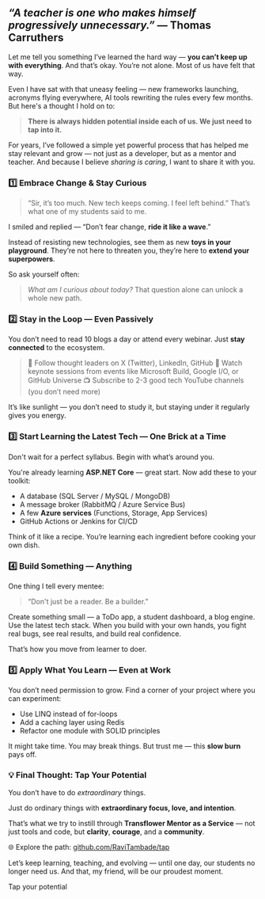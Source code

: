 
## *“A teacher is one who makes himself progressively unnecessary.”* — Thomas Carruthers

Let me tell you something I’ve learned the hard way — **you can’t keep up with everything**.
And that’s okay.
You’re not alone. Most of us have felt that way.

Even I have sat with that uneasy feeling — new frameworks launching, acronyms flying everywhere, AI tools rewriting the rules every few months.
But here's a thought I hold on to:

> **There is always hidden potential inside each of us. We just need to tap into it.**

For years, I’ve followed a simple yet powerful process that has helped me stay relevant and grow — not just as a developer, but as a mentor and teacher. And because I believe *sharing is caring*, I want to share it with you.


### 1️⃣ **Embrace Change & Stay Curious**

> “Sir, it’s too much. New tech keeps coming. I feel left behind.”
> That’s what one of my students said to me.

I smiled and replied — “Don’t fear change, **ride it like a wave**.”

Instead of resisting new technologies, see them as new **toys in your playground**. They’re not here to threaten you, they’re here to **extend your superpowers**.

So ask yourself often:

> *What am I curious about today?*
> That question alone can unlock a whole new path.


### 2️⃣ **Stay in the Loop — Even Passively**

You don’t need to read 10 blogs a day or attend every webinar. Just **stay connected** to the ecosystem.

> 🧠 Follow thought leaders on X (Twitter), LinkedIn, GitHub
> 🎥 Watch keynote sessions from events like Microsoft Build, Google I/O, or GitHub Universe
> 📺 Subscribe to 2-3 good tech YouTube channels (you don’t need more)

It’s like sunlight — you don’t need to study it, but staying under it regularly gives you energy.


### 3️⃣ **Start Learning the Latest Tech — One Brick at a Time**

Don't wait for a perfect syllabus. Begin with what’s around you.

You're already learning **ASP.NET Core** — great start. Now add these to your toolkit:

* A database (SQL Server / MySQL / MongoDB)
* A message broker (RabbitMQ / Azure Service Bus)
* A few **Azure services** (Functions, Storage, App Services)
* GitHub Actions or Jenkins for CI/CD

Think of it like a recipe. You’re learning each ingredient before cooking your own dish.


### 4️⃣ **Build Something — Anything**

One thing I tell every mentee:

> “Don't just be a reader. Be a builder.”

Create something small — a ToDo app, a student dashboard, a blog engine. Use the latest tech stack.
When you build with your own hands, you fight real bugs, see real results, and build real confidence.

That’s how you move from learner to doer.


### 5️⃣ **Apply What You Learn — Even at Work**

You don’t need permission to grow. Find a corner of your project where you can experiment:

* Use LINQ instead of for-loops
* Add a caching layer using Redis
* Refactor one module with SOLID principles

It might take time. You may break things. But trust me — this **slow burn** pays off.


### 💡 Final Thought: Tap Your Potential

You don’t have to do *extraordinary* things.

Just do ordinary things with **extraordinary focus, love, and intention**.

That’s what we try to instill through **Transflower Mentor as a Service** — not just tools and code, but **clarity**, **courage**, and a **community**.

🌐 Explore the path: [github.com/RaviTambade/tap](https://github.com/RaviTambade/tap)

Let’s keep learning, teaching, and evolving — until one day, our students no longer need us. And that, my friend, will be our proudest moment.

<p>Tap your potential </p>
 
